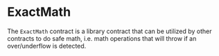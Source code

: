 # ExactMath

The `ExactMath` contract is a library contract that can be utilized by other contracts to do safe math, i.e. math operations that will throw if an over/underflow is detected.